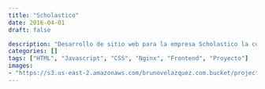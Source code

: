 ```yaml
---
title: "Scholastico"
date: 2016-04-01
draft: false

description: "Desarrollo de sitio web para la empresa Scholastico la cual se encarga de brindar servicios de transporte a corporativos, escuelas y al sector turísico"
categories: []
tags: ["HTML", "Javascript", "CSS", "Nginx", "Frontend", "Proyecto"]
images:
- "https://s3.us-east-2.amazonaws.com/brunovelazquez.com.bucket/projects/SCHOLASTICO-www.scholastico.mx.webp"
---
```


